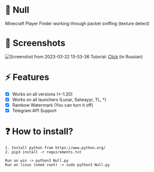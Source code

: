 # 🔌 Null
Minecraft Player Finder working through packet sniffing (texture detect)

# 📱 Screenshots
![Screenshot from 2023-03-22 13-53-36](https://user-images.githubusercontent.com/100863585/226882128-ffa7d031-e976-4930-8fcf-32522b626830.png)
Tutorial: [Click](https://www.youtube.com/watch?v=CZaSYmrYRdo) (in Russian)

# ⚡ Features
- [x] Works on all versions (*-1.20)
- [x] Works on all launchers (Lunar, Salwayyr, TL, *)
- [x] Rainbow Watermark (You can turn it off)
- [x] Telegram API Support

# ❓ How to install?
```
1. Install python from https://www.python.org/
2. pip3 install -r requirements.txt

Run on win -> python3 Null.py
Run on linux (need root) -> sudo python3 Null.py
```
